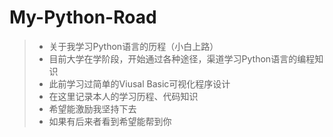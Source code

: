 # My-Python-Road
>  - 关于我学习Python语言的历程（小白上路）
>  - 目前大学在学阶段，开始通过各种途径，渠道学习Python语言的编程知识
>  - 此前学习过简单的Viusal Basic可视化程序设计
>  - 在这里记录本人的学习历程、代码知识
>  - 希望能激励我坚持下去
>  - 如果有后来者看到希望能帮到你
